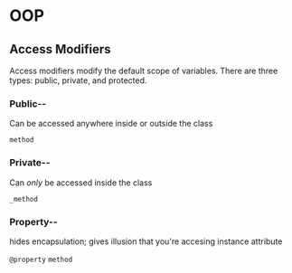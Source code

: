 # OOP


## Access Modifiers
Access modifiers modify the default scope of variables. There are three types: public, private, and protected.

### Public-- 
Can be accessed anywhere inside or outside the class

`method`

### Private-- 
Can _only_ be accessed inside the class

`_method`


### Property--
hides encapsulation; gives illusion that you're accesing instance attribute

`@property`
`method`

